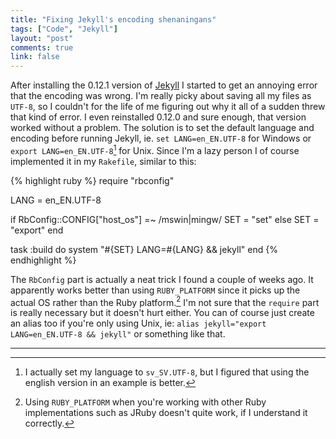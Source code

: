 ```yaml
---
title: "Fixing Jekyll's encoding shenaningans"
tags: ["Code", "Jekyll"]
layout: "post"
comments: true
link: false
---
```


After installing the 0.12.1 version of [Jekyll](http://jekyllrb.com/) I started
to get an annoying error that the encoding was wrong. I'm really picky about
saving all my files as `UTF-8`, so I couldn't for the life of me figuring out
why it all of a sudden threw that kind of error. I even reinstalled 0.12.0 and
sure enough, that version worked without a problem. The solution is to set the
default language and encoding before running Jekyll, ie. `set LANG=en_EN.UTF-8`
for Windows or `export LANG=en_EN.UTF-8`[^20130303-1] for Unix. Since I'm a lazy
person I of course implemented it in my `Rakefile`, similar to this:

{% highlight ruby %}
require "rbconfig"

LANG = en_EN.UTF-8

if RbConfig::CONFIG["host_os"] =~ /mswin|mingw/
  SET = "set"
else
  SET = "export"
end

task :build do
  system "#{SET} LANG=#{LANG} && jekyll"
end
{% endhighlight %}

The `RbConfig` part is actually a neat trick I found a couple of weeks ago. It
apparently works better than using `RUBY_PLATFORM` since it picks up the actual
OS rather than the Ruby platform.[^20130303-2] I'm not sure that the `require`
part is really necessary but it doesn't hurt either. You can of course just
create an alias too if you're only using Unix, ie: `alias jekyll="export
LANG=en_EN.UTF-8 && jekyll"` or something like that.

* * *

[^20130303-1]: I actually set my language to `sv_SV.UTF-8`, but I figured that using the english version in an example is better.

[^20130303-2]: Using `RUBY_PLATFORM` when you're working with other Ruby implementations such as JRuby doesn't quite work, if I understand it correctly.
